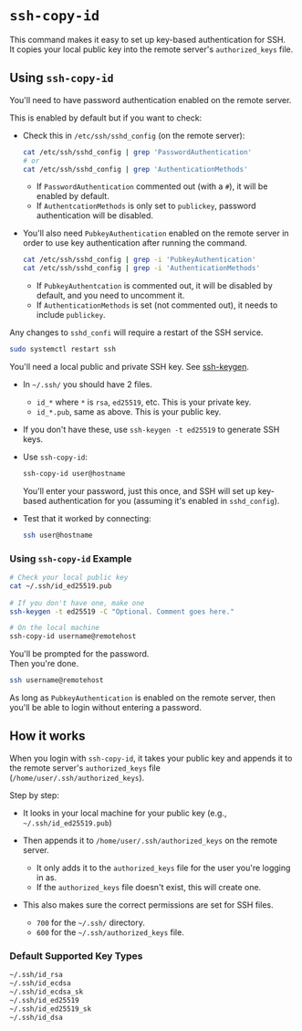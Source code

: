 

# `ssh-copy-id`

This command makes it easy to set up key-based authentication for SSH.  
It copies your local public key into the remote server's `authorized_keys` file.  

## Using `ssh-copy-id`
You'll need to have password authentication enabled on the remote server.  

This is enabled by default but if you want to check:  
* Check this in `/etc/ssh/sshd_config` (on the remote server):
  ```bash
  cat /etc/ssh/sshd_config | grep 'PasswordAuthentication'
  # or
  cat /etc/ssh/sshd_config | grep 'AuthenticationMethods'
  ```
    * If `PasswordAuthentication` commented out (with a `#`), it will be enabled by default.  
    * If `AuthentcationMethods` is only set to `publickey`, password authentication will be disabled.  


* You'll also need `PubkeyAuthentication` enabled on the remote server in order to 
  use key authentication after running the command.
  ```bash
  cat /etc/ssh/sshd_config | grep -i 'PubkeyAuthentication'
  cat /etc/ssh/sshd_config | grep -i 'AuthenticationMethods'
  ```
    * If `PubkeyAuthentcation` is commented out, it will be disabled by default, and
      you need to uncomment it.  
    * If `AuthenticationMethods` is set (not commented out), it needs to include `publickey`.  


Any changes to `sshd_confi` will require a restart of the SSH service.  
```bash
sudo systemctl restart ssh
```


You'll need a local public and private SSH key. See [ssh-keygen](./ssh_keygen.md).  
* In `~/.ssh/` you should have 2 files.
    * `id_*` where `*` is `rsa`, `ed25519`, etc. This is your private key.  
    * `id_*.pub`, same as above. This is your public key.  
* If you don't have these, use `ssh-keygen -t ed25519` to generate SSH keys.  


* Use `ssh-copy-id`:
  ```bash
  ssh-copy-id user@hostname
  ```
  You'll enter your password, just this once, and SSH will set up key-based
  authentication for you (assuming it's enabled in `sshd_config`).  

* Test that it worked by connecting: 
  ```bash
  ssh user@hostname
  ```

### Using `ssh-copy-id` Example 
```bash
# Check your local public key
cat ~/.ssh/id_ed25519.pub
 
# If you don't have one, make one
ssh-keygen -t ed25519 -C "Optional. Comment goes here."

# On the local machine
ssh-copy-id username@remotehost
```
You'll be prompted for the password.  
Then you're done.  
```bash
ssh username@remotehost
```

As long as `PubkeyAuthentication` is enabled on the remote server, then you'll be
able to login without entering a password.  


## How it works

When you login with `ssh-copy-id`, it takes your public key and appends it to the 
remote server's `authorized_keys` file (`/home/user/.ssh/authorized_keys`).  

Step by step:
* It looks in your local machine for your public key (e.g., `~/.ssh/id_ed25519.pub`)
* Then appends it to `/home/user/.ssh/authorized_keys` on the remote server.   
    * It only adds it to the `authorized_keys` file for the user you're logging in as.  
    * If the `authorized_keys` file doesn't exist, this will create one.  

* This also makes sure the correct permissions are set for SSH files.  
    * `700` for the `~/.ssh/` directory.  
    * `600` for the `~/.ssh/authorized_keys` file.  

### Default Supported Key Types 

```bash
~/.ssh/id_rsa
~/.ssh/id_ecdsa
~/.ssh/id_ecdsa_sk
~/.ssh/id_ed25519
~/.ssh/id_ed25519_sk
~/.ssh/id_dsa
```







